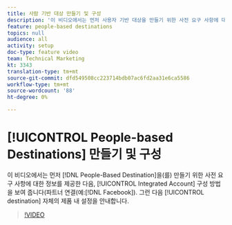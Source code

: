 ```yaml
---
title: 사람 기반 대상 만들기 및 구성
description: '이 비디오에서는 먼저 사용자 기반 대상을 만들기 위한 사전 요구 사항에 대한 정보를 제공한 다음 통합 계정(파트너(예: Facebook)을 구성하는 방법도 보여 줍니다. 그런 다음 대상 자체의 제품 내 설정을 안내합니다.'
feature: people-based destinations
topics: null
audience: all
activity: setup
doc-type: feature video
team: Technical Marketing
kt: 3343
translation-type: tm+mt
source-git-commit: dfd549508cc223714bdb07ac6fd2aa31e6ca5586
workflow-type: tm+mt
source-wordcount: '88'
ht-degree: 0%

---
```



# [!UICONTROL People-based Destinations] 만들기 및 구성

이 비디오에서는 먼저 [!DNL People-Based Destination]을(를) 만들기 위한 사전 요구 사항에 대한 정보를 제공한 다음, [!UICONTROL Integrated Account] 구성 방법을 보여 줍니다(파트너 연결(예:[!DNL Facebook]). 그런 다음 [!UICONTROL destination] 자체의 제품 내 설정을 안내합니다.

>[!VIDEO](https://video.tv.adobe.com/v/28955/?quality=12)
